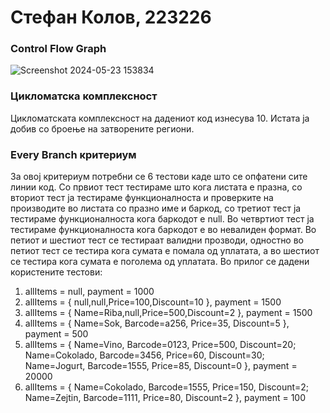 # Стефан Колов, 223226
### Control Flow Graph
![Screenshot 2024-05-23 153834](https://github.com/Stefan-Kolov/SI_2024_lab2_223226/assets/137779689/f9c9906a-7074-44a9-a936-f73ecc0ac02a)
### Цикломатска комплексност
Цикломатската комплексност на дадениот код изнесува 10. Истата ја добив со броење на затворените региони.
### Every Branch критериум
За овој критериум потребни се 6 тестови каде што се опфатени сите линии код. Со првиот тест тестираме што кога листата е празна, со вториот тест ја тестираме функционалноста и проверките на производите во листата со празно име и баркод, со третиот тест ја тестираме функционалноста кога баркодот e null. Во четвртиот тест ја тестираме функционалноста кога баркодот е во невалиден формат. Во петиот и шестиот тест се тестираат валидни прозводи, одностно во петиот тест се тестира кога сумата е помала од уплатата, а во шестиот се тестира кога сумата е поголема од уплатата. Во прилог се дадени користените тестови:
1. allItems = null, payment = 1000
2. allItems = { null,null,Price=100,Discount=10 }, payment = 1500
3. allItems = { Name=Riba,null,Price=500,Discount=2 }, payment = 1500
4. allItems = { Name=Sok, Barcode=a256, Price=35, Discount=5 }, payment = 500
5. allItems = { Name=Vino, Barcode=0123, Price=500, Discount=20;
Name=Cokolado, Barcode=3456, Price=60, Discount=30;
Name=Jogurt, Barcode=1555, Price=85, Discount=0 }, payment = 20000
6. allItems = { Name=Cokolado, Barcode=1555, Price=150, Discount=2; Name=Zejtin, Barcode=1111, Price=80, Discount=2 }, payment = 100

